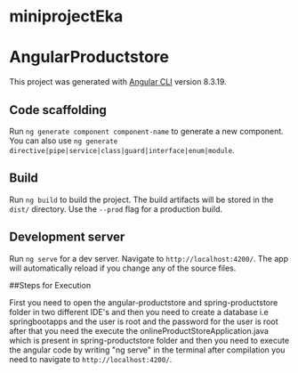 # miniprojectEka

# AngularProductstore

This project was generated with [Angular CLI](https://github.com/angular/angular-cli) version 8.3.19.

## Code scaffolding

Run `ng generate component component-name` to generate a new component. You can also use `ng generate directive|pipe|service|class|guard|interface|enum|module`.

## Build

Run `ng build` to build the project. The build artifacts will be stored in the `dist/` directory. Use the `--prod` flag for a production build.

## Development server

Run `ng serve` for a dev server. Navigate to `http://localhost:4200/`. The app will automatically reload if you change any of the source files.

##Steps for Execution

First you need to  open the angular-productstore and spring-productstore folder  in two different IDE's and then you need to create a database i.e springbootapps and 
the user is root and the password for the user is root after that you need the execute the onlineProductStoreApplication.java which is present in spring-productstore 
folder and then you need to execute the angular code by writing "ng serve" in the terminal after compilation you need to navigate to `http://localhost:4200/`.

